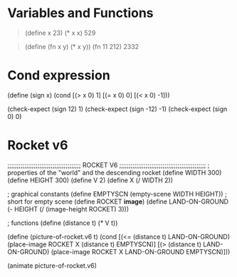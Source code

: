 # Variables and Functions
> (define x 23)
> (* x x)
529

> (define (fn x y) (* x y))
> (fn 11 212)
2332

# Cond expression
(define (sign x)
  (cond
  [(> x 0) 1]
  [(= x 0) 0]
  [(< x 0) -1]))

(check-expect (sign 12) 1)
(check-expect (sign -12) -1)
(check-expect (sign 0) 0)

# Rocket v6
;;;;;;;;;;;;;;;;;;;;;;;;;;;;;;;;;;;;;;; ROCKET V6 ;;;;;;;;;;;;;;;;;;;;;;;;;;;;;;;;;;;;;;;;;;;;;;
; properties of the "world" and the descending rocket
(define WIDTH  300)
(define HEIGHT 300)
(define V 2)
(define X (/ WIDTH 2))
 
; graphical constants 
(define EMPTYSCN  (empty-scene WIDTH HEIGHT)) ; short for empty scene 
(define ROCKET __image__)
(define LAND-ON-GROUND
  (- HEIGHT (/ (image-height ROCKET) 3)))
 
; functions
(define (distance t)
  (* V t))

(define (picture-of-rocket.v6 t)
  (cond
    [(<= (distance t) LAND-ON-GROUND)
     (place-image ROCKET X (distance t) EMPTYSCN)]
    [(> (distance t) LAND-ON-GROUND)
     (place-image ROCKET X LAND-ON-GROUND EMPTYSCN)]))
 

(animate picture-of-rocket.v6)